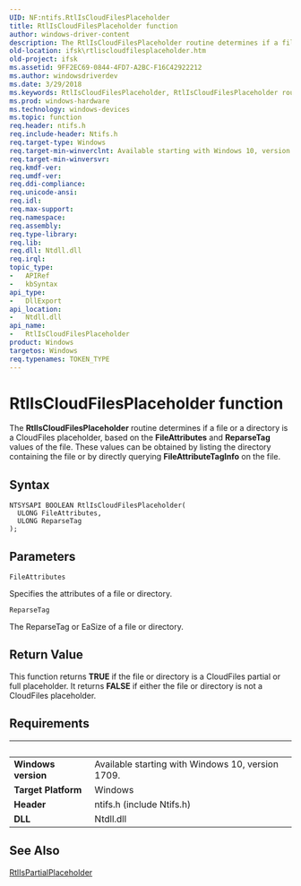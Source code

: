 ```yaml
---
UID: NF:ntifs.RtlIsCloudFilesPlaceholder
title: RtlIsCloudFilesPlaceholder function
author: windows-driver-content
description: The RtlIsCloudFilesPlaceholder routine determines if a file or a directory is a CloudFiles placeholder, based on the FileAttributes and ReparseTag values of the file.
old-location: ifsk\rtliscloudfilesplaceholder.htm
old-project: ifsk
ms.assetid: 9FF2EC69-0844-4FD7-A2BC-F16C42922212
ms.author: windowsdriverdev
ms.date: 3/29/2018
ms.keywords: RtlIsCloudFilesPlaceholder, RtlIsCloudFilesPlaceholder routine [Installable File System Drivers], ifsk.rtliscloudfilesplaceholder, ntifs/RtlIsCloudFilesPlaceholder
ms.prod: windows-hardware
ms.technology: windows-devices
ms.topic: function
req.header: ntifs.h
req.include-header: Ntifs.h
req.target-type: Windows
req.target-min-winverclnt: Available starting with Windows 10, version 1709.
req.target-min-winversvr: 
req.kmdf-ver: 
req.umdf-ver: 
req.ddi-compliance: 
req.unicode-ansi: 
req.idl: 
req.max-support: 
req.namespace: 
req.assembly: 
req.type-library: 
req.lib: 
req.dll: Ntdll.dll
req.irql: 
topic_type:
-	APIRef
-	kbSyntax
api_type:
-	DllExport
api_location:
-	Ntdll.dll
api_name:
-	RtlIsCloudFilesPlaceholder
product: Windows
targetos: Windows
req.typenames: TOKEN_TYPE
---
```



# RtlIsCloudFilesPlaceholder function
The <b>RtlIsCloudFilesPlaceholder</b> routine determines if a file or a directory is a CloudFiles placeholder,
    based on the <b>FileAttributes</b> and <b>ReparseTag</b> values of the file. These values can be obtained by listing the directory containing the file or by directly querying <b>FileAttributeTagInfo</b> on the file.

## Syntax

```
NTSYSAPI BOOLEAN RtlIsCloudFilesPlaceholder(
  ULONG FileAttributes,
  ULONG ReparseTag
);
```

## Parameters

`FileAttributes`

Specifies the attributes of a file or directory.

`ReparseTag`

The ReparseTag or EaSize of a file or directory.


## Return Value

This function returns <b>TRUE</b> if the file or directory is a CloudFiles partial or full placeholder. It  returns <b>FALSE</b> if either the
        file or directory is not a CloudFiles placeholder.


## Requirements
| &nbsp; | &nbsp; |
| ---- |:---- |
| **Windows version** | Available starting with Windows 10, version 1709.  |
| **Target Platform** | Windows |
| **Header** | ntifs.h (include Ntifs.h) |
| **DLL** | Ntdll.dll |

## See Also

<a href="https://msdn.microsoft.com/FB47F5BE-76B4-4A99-A15F-DE3E11D1DA2B">RtlIsPartialPlaceholder</a>